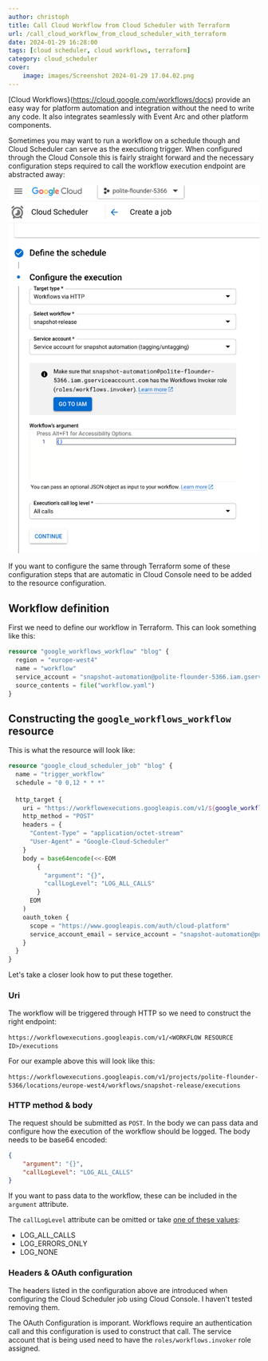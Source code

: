 ```yaml
---
author: christoph
title: Call Cloud Workflow from Cloud Scheduler with Terraform
url: /call_cloud_workflow_from_cloud_scheduler_with_terraform
date: 2024-01-29 16:28:00
tags: [cloud scheduler, cloud workflows, terraform]
category: cloud_scheduler
cover:
    image: images/Screenshot 2024-01-29 17.04.02.png
---
```


[Cloud Workflows}(https://cloud.google.com/workflows/docs) provide an easy way for platform automation and integration without the need to write any code. It also integrates seamlessly with Event Arc and other platform components.

Sometimes you may want to run a workflow on a schedule though and Cloud Scheduler can serve as the executiong trigger. When configured through the Cloud Console this is fairly straight forward and the necessary configuration steps required to call the workflow execution endpoint are abstracted away:

![Configuring a Cloud Scheduler job in Cloud Console](images/Screenshot%202024-01-29%2016.36.58.png)

If you want to configure the same through Terraform some of these configuration steps that are automatic in Cloud Console need to be added to the resource configuration.

## Workflow definition

First we need to define our workflow in Terraform. This can look something like this:

```terraform
resource "google_workflows_workflow" "blog" {
  region = "europe-west4"
  name = "workflow"
  service_account = "snapshot-automation@polite-flounder-5366.iam.gserviceaccount.com"
  source_contents = file("workflow.yaml")
}
```

## Constructing the `google_workflows_workflow` resource

This is what the resource will look like:

```terraform
resource "google_cloud_scheduler_job" "blog" {
  name = "trigger_workflow"
  schedule = "0 0,12 * * *"

  http_target {
    uri = "https://workflowexecutions.googleapis.com/v1/${google_workflows_workflow.snapshot_release.id}/executions"
    http_method = "POST"
    headers = {
      "Content-Type" = "application/octet-stream"
      "User-Agent" = "Google-Cloud-Scheduler"
    }
    body = base64encode(<<-EOM
        {
          "argument": "{}",
          "callLogLevel": "LOG_ALL_CALLS"
        }
      EOM
    )
    oauth_token {
      scope = "https://www.googleapis.com/auth/cloud-platform"
      service_account_email = service_account = "snapshot-automation@polite-flounder-5366.iam.gserviceaccount.com"
    }
  }
}
```
Let's take a closer look how to put these together.

### Uri

The workflow will be triggered through HTTP so we need to construct the right endpoint:

`https://workflowexecutions.googleapis.com/v1/<WORKFLOW RESOURCE ID>/executions`

For our example above this will look like this:

`https://workflowexecutions.googleapis.com/v1/projects/polite-flounder-5366/locations/europe-west4/workflows/snapshot-release/executions`

### HTTP method & body

The request should be submitted as `POST`. In the body we can pass data and configure how the execution of the workflow should be logged. The body needs to be base64 encoded:

```json
{
    "argument": "{}",
    "callLogLevel": "LOG_ALL_CALLS"
}
```

If you want to pass data to the workflow, these can be included in the `argument` attribute.

The `callLogLevel` attribute can be omitted or take [one of these values](https://cloud.google.com/workflows/docs/reference/rest/v1/projects.locations.workflows#callloglevel):

* LOG_ALL_CALLS
* LOG_ERRORS_ONLY
* LOG_NONE

### Headers & OAuth configuration

The headers listed in the configuration above are introduced when configuring the Cloud Scheduler job using Cloud Console. I haven't tested removing them. 

The OAuth Configuration is imporant. Workflows require an authentication call and this configuration is used to construct that call. The service account that is being used need to have the `roles/workflows.invoker` role assigned.
